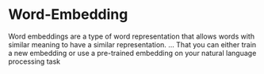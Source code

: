 # Word-Embedding

Word embeddings are a type of word representation that allows words with similar meaning to have a similar representation. ... That you can either train a new embedding or use a pre-trained embedding on your natural language processing task
